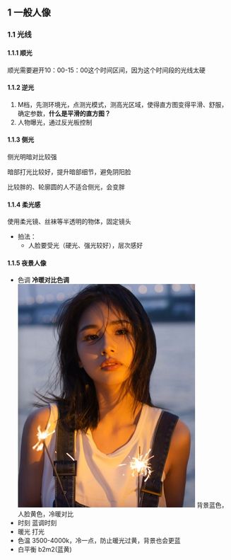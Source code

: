 ## 1 一般人像

### 1.1 光线

#### 1.1.1 顺光

顺光需要避开10：00-15：00这个时间区间，因为这个时间段的光线太硬

#### 1.1.2 逆光

1. M档，先测环境光，点测光模式，测高光区域，使得直方图变得平滑、舒服，确定参数，**什么是平滑的直方图？**
2. 人物曝光，通过反光板控制


#### 1.1.3 侧光

侧光明暗对比较强

暗部打光比较好，提升暗部细节，避免阴阳脸

比较胖的、轮廓圆的人不适合侧光，会变胖


#### 1.1.4 柔光感

使用柔光镜、丝袜等半透明的物体，固定镜头

- 拍法：
  - 人脸要受光（硬光、强光较好），层次感好


#### 1.1.5 夜景人像

- 色调
  **冷暖对比色调**
  ![1703690241592](images/人像摄影/1703690241592.png)
  背景蓝色，人脸黄色，冷暖对比
- 时刻
  蓝调时刻
- 暖光
  打光
- 色温
  3500-4000k，冷一点，防止暖光过黄，背景也会更蓝
- 白平衡
  b2m2(蓝黄)
